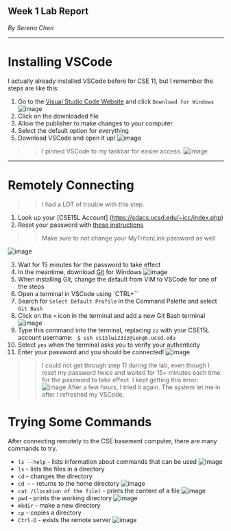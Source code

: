 ## Week 1 Lab Report
*By Serena Chen*

---
# Installing VSCode
I actually already installed VSCode before for CSE 11, but I remember the steps are like this:
1. Go to the [Visual Studio Code Website](https://code.visualstudio.com/) and click `Download for Windows`
![image](https://user-images.githubusercontent.com/86854157/212214825-fa8a6696-5b7a-4d1c-8c66-1bffc1683b97.png)
2. Click on the downloaded file
3. Allow the publisher to make changes to your computer
4. Select the default option for everything
5. Download VSCode and open it up!
![image](https://user-images.githubusercontent.com/86854157/212215489-915b56df-02f3-479a-9442-65c68c0a65cb.png)


>> I pinned VSCode to my taskbar for easier access.
>> ![image](https://user-images.githubusercontent.com/86854157/212215071-b41628a4-07a0-4b57-807f-dee1677fafbf.png)

---
# Remotely Connecting
>> I had a LOT of trouble with this step.
1. Look up your [CSE15L Account] (https://sdacs.ucsd.edu/~icc/index.php)
2. Reset your password with [these instructions](https://docs.google.com/document/d/1hs7CyQeh-MdUfM9uv99i8tqfneos6Y8bDU0uhn1wqho/edit)
>> Make sure to not change your MyTritonLink password as well

![image](https://user-images.githubusercontent.com/86854157/212216048-df305277-8c68-47d6-ad85-0c09d777ea5d.png)

3. Wait for 15 minutes for the password to take effect
4. In the meantime, download [Git](https://gitforwindows.org/) for Windows
![image](https://user-images.githubusercontent.com/86854157/212216147-e249c3ec-0808-4ded-a53e-09bf90b4fd62.png)
5. When installing Git, change the default from VIM to VSCode for one of the steps
6. Open a terminal in VSCode using `CTRL+``
7. Search for `Select Default Profile` in the Command Palette and select `Git Bash`
8. Click on the `+` icon in the terminal and add a new Git Bash terminal
![image](https://user-images.githubusercontent.com/86854157/212216519-264d2e39-685e-4d63-8ec3-f1ac8160baf1.png)
9. Type this command into the terminal, replacing `zz` with your CSE15L account username: ` $ ssh cs15lwi23zz@ieng6.ucsd.edu`
10. Select `yes` when the terminal asks you to verify your authenticity
11. Enter your password and you should be connected!
![image](https://user-images.githubusercontent.com/86854157/212259074-bc4ba714-71c2-4c47-86a1-3a070cd373ce.png)

>> I could not get through step 11 during the lab, even though I reset my password twice and waited for 15+ minutes each time for the password to take effect. I kept getting this error:
>> ![image](https://user-images.githubusercontent.com/86854157/212216927-b49dff72-e97d-49c9-8136-564995e2d3d7.png)
>> After a few hours, I tried it again. The system let me in after I refreshed my VSCode.

# Trying Some Commands
After connecting remotely to the CSE basement computer, there are many commands to try.
* `ls --help` - lists information about commands that can be used
![image](https://user-images.githubusercontent.com/86854157/212261007-45578841-5c2e-4d2a-93a8-7938eec35fc4.png)
* `ls` - lists the files in a directory
* `cd` - changes the directory
* `cd ~` - returns to the home directory
![image](https://user-images.githubusercontent.com/86854157/212261943-78543adb-4aad-49fa-9bad-c680e1f3e3f8.png)
* `cat /(location of the file)` - prints the content of a file
![image](https://user-images.githubusercontent.com/86854157/212262269-926df065-f86e-4c71-95e4-6d00114e4d74.png)
* `pwd` - prints the working directory
![image](https://user-images.githubusercontent.com/86854157/212263317-eb8408cd-c350-4cc3-94d7-b314581f6eae.png)
* `mkdir` - make a new directory
* `cp` - copies a directory
* `Ctrl-D` - exists the remote server
![image](https://user-images.githubusercontent.com/86854157/212263376-e265441d-b264-4cfd-9ba6-14aeec9095aa.png)
